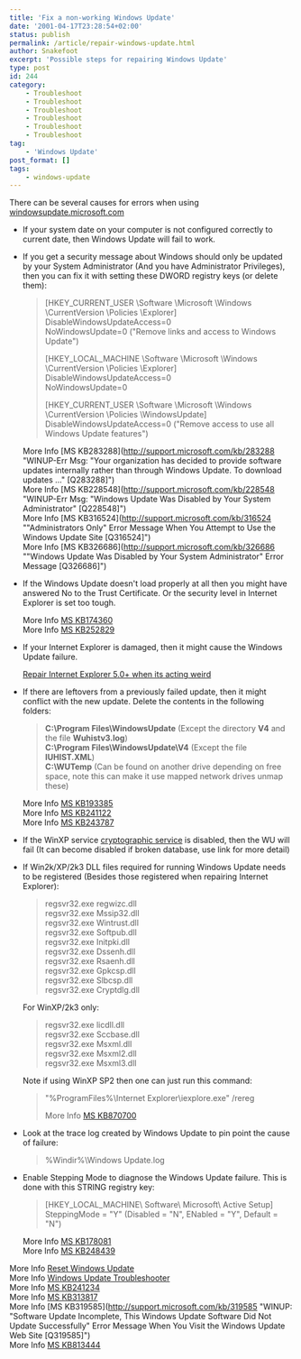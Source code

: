 ```yaml
---
title: 'Fix a non-working Windows Update'
date: '2001-04-17T23:28:54+02:00'
status: publish
permalink: /article/repair-windows-update.html
author: Snakefoot
excerpt: 'Possible steps for repairing Windows Update'
type: post
id: 244
category:
    - Troubleshoot
    - Troubleshoot
    - Troubleshoot
    - Troubleshoot
    - Troubleshoot
    - Troubleshoot
tag:
    - 'Windows Update'
post_format: []
tags:
    - windows-update
---
```

There can be several causes for errors when using [windowsupdate.microsoft.com](http://windowsupdate.microsoft.com/)

- If your system date on your computer is not configured correctly to current date, then Windows Update will fail to work.
- If you get a security message about Windows should only be updated by your System Administrator (And you have Administrator Privileges), then you can fix it with setting these DWORD registry keys (or delete them):  
  > \[HKEY\_CURRENT\_USER \\Software \\Microsoft \\Windows \\CurrentVersion \\Policies \\Explorer\]  
  >  DisableWindowsUpdateAccess=0  
  >  NoWindowsUpdate=0 ("Remove links and access to Windows Update")  
  >   
  >  \[HKEY\_LOCAL\_MACHINE \\Software \\Microsoft \\Windows \\CurrentVersion \\Policies \\Explorer\]  
  >  DisableWindowsUpdateAccess=0  
  >  NoWindowsUpdate=0  
  >   
  >  \[HKEY\_CURRENT\_USER \\Software \\Microsoft \\Windows \\CurrentVersion \\Policies \\WindowsUpdate\]  
  >  DisableWindowsUpdateAccess=0 ("Remove access to use all Windows Update features")
  
   More Info [MS KB283288](http://support.microsoft.com/kb/283288 "WINUP-Err Msg: "Your organization has decided to provide software updates internally rather than through Windows Update. To download updates ..." [Q283288]")  
   More Info [MS KB228548](http://support.microsoft.com/kb/228548 "WINUP-Err Msg: "Windows Update Was Disabled by Your System Administrator" [Q228548]")  
   More Info [MS KB316524](http://support.microsoft.com/kb/316524 ""Administrators Only" Error Message When You Attempt to Use the Windows Update Site [Q316524]")  
   More Info [MS KB326686](http://support.microsoft.com/kb/326686 ""Windows Update Was Disabled by Your System Administrator" Error Message [Q326686]")
- If the Windows Update doesn't load properly at all then you might have answered No to the Trust Certificate. Or the security level in Internet Explorer is set too tough.  
    
   More Info [MS KB174360](http://support.microsoft.com/kb/174360 "How to Use Security Zones in Internet Explorer [Q174360]")  
   More Info [MS KB252829](http://support.microsoft.com/kb/252829 "Trust Provider Warning Message When You Attempt to Gain Access to the Windows Update Web Site [Q252829]")
- If your Internet Explorer is damaged, then it might cause the Windows Update failure.  
    
  [Repair Internet Explorer 5.0+ when its acting weird](/article/repair-internet-explorer.html)
- If there are leftovers from a previously failed update, then it might conflict with the new update. Delete the contents in the following folders:
  > **C:\\Program Files\\WindowsUpdate** (Except the directory **V4** and the file **Wuhistv3.log**)  
  > **C:\\Program Files\\WindowsUpdate\\V4** (Except the file **IUHIST.XML**)  
  > **C:\\WUTemp** (Can be found on another drive depending on free space, note this can make it use mapped network drives unmap these)
  
   More Info [MS KB193385](http://support.microsoft.com/kb/193385 "WINUP: Problems When Viewing or Downloading From Windows Update [Q193385]")  
   More Info [MS KB241122](http://support.microsoft.com/kb/241122 "WINUP: Application Error When You Click Product Updates [Q241122]")  
   More Info [MS KB243787](http://support.microsoft.com/kb/243787 "WINUP: Error Message: Cannot Display Page [Q243787]")
- If the WinXP service [cryptographic service](/article/winnt-services-cryptsvc.html) is disabled, then the WU will fail (It can become disabled if broken database, use link for more detail)
- If Win2k/XP/2k3 DLL files required for running Windows Update needs to be registered (Besides those registered when repairing Internet Explorer):
  > regsvr32.exe regwizc.dll  
  >  regsvr32.exe Mssip32.dll  
  >  regsvr32.exe Wintrust.dll  
  >  regsvr32.exe Softpub.dll  
  >  regsvr32.exe Initpki.dll  
  >  regsvr32.exe Dssenh.dll  
  >  regsvr32.exe Rsaenh.dll  
  >  regsvr32.exe Gpkcsp.dll  
  >  regsvr32.exe Slbcsp.dll  
  >  regsvr32.exe Cryptdlg.dll
  
   For WinXP/2k3 only:
  > regsvr32.exe licdll.dll  
  >  regsvr32.exe Sccbase.dll  
  >  regsvr32.exe Msxml.dll  
  >  regsvr32.exe Msxml2.dll  
  >  regsvr32.exe Msxml3.dll
  
   Note if using WinXP SP2 then one can just run this command:
  > "%ProgramFiles%\\Internet Explorer\\iexplore.exe" /rereg  
  >   
  >  More Info [MS KB870700](http://support.microsoft.com/kb/870700 "How to troubleshoot problems accessing secure Web pages with Internet Explorer 6 Service Pack 2 [Q870700]")
- Look at the trace log created by Windows Update to pin point the cause of failure:
  > %Windir%\\Windows Update.log
- Enable Stepping Mode to diagnose the Windows Update failure. This is done with this STRING registry key:  
  > \[HKEY\_LOCAL\_MACHINE\\ Software\\ Microsoft\\ Active Setup\]  
  >  SteppingMode = "Y" (Disabled = "N", ENabled = "Y", Default = "N")
  
   More Info [MS KB178081](http://support.microsoft.com/kb/178081 "Description of the Active Setup Log.txt File [Q178081]")  
   More Info [MS KB248439](http://support.microsoft.com/kb/248439 "WINUP: Using Stepping Mode to Diagnose Download and Installation Failures [Q248439]")
 
 More Info [Reset Windows Update](http://support.microsoft.com/kb/971058 "How do I reset Windows Update components?
")  
 More Info [Windows Update Troubleshooter](http://v4.windowsupdate.microsoft.com/troubleshoot/)  
 More Info [MS KB241234](http://support.microsoft.com/kb/241234 "WINUP-Third-Party Products That Conflict with Windows Update [Q241234]")  
 More Info [MS KB313817](http://support.microsoft.com/kb/313817 "Error Message: Connection Reset by Peer [Q313817]")  
 More Info [MS KB319585](http://support.microsoft.com/kb/319585 "WINUP: "Software Update Incomplete, This Windows Update Software Did Not Update Successfully" Error Message When You Visit the Windows Update Web Site [Q319585]")  
 More Info [MS KB813444](http://support.microsoft.com/kb/813444 "HOW TO: Troubleshoot Situations Where You Cannot Complete MSN Sign-up or Connect to SSL Secured (128-Bit) Web Sites by Using Internet Explorer in Windows XP [Q813444]")  